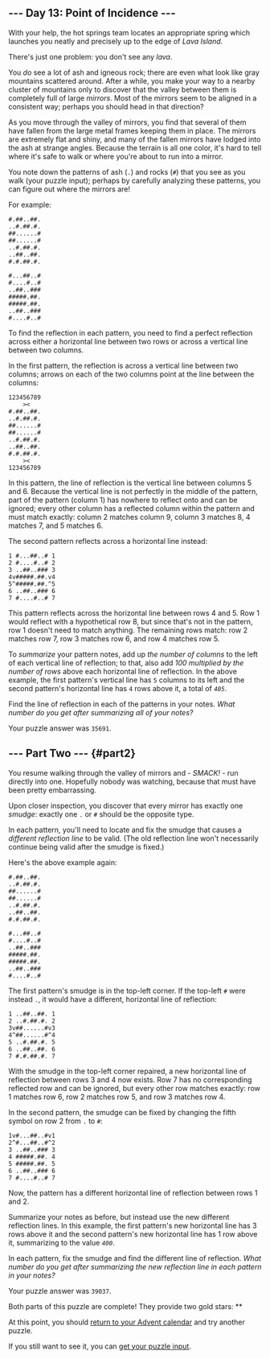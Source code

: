 ## \-\-- Day 13: Point of Incidence \-\--

With your help, the hot springs team locates an appropriate spring which
launches you neatly and precisely up to the edge of *Lava Island*.

There\'s just one problem: you don\'t see any *lava*.

You *do* see a lot of ash and igneous rock; there are even what look
like gray mountains scattered around. After a while, you make your way
to a nearby cluster of mountains only to discover that the valley
between them is completely full of large *mirrors*. Most of the mirrors
seem to be aligned in a consistent way; perhaps you should head in that
direction?

As you move through the valley of mirrors, you find that several of them
have fallen from the large metal frames keeping them in place. The
mirrors are extremely flat and shiny, and many of the fallen mirrors
have lodged into the ash at strange angles. Because the terrain is all
one color, it\'s hard to tell where it\'s safe to walk or where you\'re
about to run into a mirror.

You note down the patterns of ash (`.`) and rocks (`#`) that you see as
you walk (your puzzle input); perhaps by carefully analyzing these
patterns, you can figure out where the mirrors are!

For example:

    #.##..##.
    ..#.##.#.
    ##......#
    ##......#
    ..#.##.#.
    ..##..##.
    #.#.##.#.

    #...##..#
    #....#..#
    ..##..###
    #####.##.
    #####.##.
    ..##..###
    #....#..#

To find the reflection in each pattern, you need to find a perfect
reflection across either a horizontal line between two rows or across a
vertical line between two columns.

In the first pattern, the reflection is across a vertical line between
two columns; arrows on each of the two columns point at the line between
the columns:

    123456789
        ><   
    #.##..##.
    ..#.##.#.
    ##......#
    ##......#
    ..#.##.#.
    ..##..##.
    #.#.##.#.
        ><   
    123456789

In this pattern, the line of reflection is the vertical line between
columns 5 and 6. Because the vertical line is not perfectly in the
middle of the pattern, part of the pattern (column 1) has nowhere to
reflect onto and can be ignored; every other column has a reflected
column within the pattern and must match exactly: column 2 matches
column 9, column 3 matches 8, 4 matches 7, and 5 matches 6.

The second pattern reflects across a horizontal line instead:

    1 #...##..# 1
    2 #....#..# 2
    3 ..##..### 3
    4v#####.##.v4
    5^#####.##.^5
    6 ..##..### 6
    7 #....#..# 7

This pattern reflects across the horizontal line between rows 4 and 5.
Row 1 would reflect with a hypothetical row 8, but since that\'s not in
the pattern, row 1 doesn\'t need to match anything. The remaining rows
match: row 2 matches row 7, row 3 matches row 6, and row 4 matches row
5.

To *summarize* your pattern notes, add up *the number of columns* to the
left of each vertical line of reflection; to that, also add *100
multiplied by the number of rows* above each horizontal line of
reflection. In the above example, the first pattern\'s vertical line has
`5` columns to its left and the second pattern\'s horizontal line has
`4` rows above it, a total of *`405`*.

Find the line of reflection in each of the patterns in your notes. *What
number do you get after summarizing all of your notes?*

Your puzzle answer was `35691`.

## \-\-- Part Two \-\-- {#part2}

You resume walking through the valley of mirrors and - *SMACK!* - run
directly into one. Hopefully nobody
was watching, because that must have been pretty embarrassing.

Upon closer inspection, you discover that every mirror has exactly one
*smudge*: exactly one `.` or `#` should be the opposite type.

In each pattern, you\'ll need to locate and fix the smudge that causes a
*different reflection line* to be valid. (The old reflection line won\'t
necessarily continue being valid after the smudge is fixed.)

Here\'s the above example again:

    #.##..##.
    ..#.##.#.
    ##......#
    ##......#
    ..#.##.#.
    ..##..##.
    #.#.##.#.

    #...##..#
    #....#..#
    ..##..###
    #####.##.
    #####.##.
    ..##..###
    #....#..#

The first pattern\'s smudge is in the top-left corner. If the top-left
`#` were instead `.`, it would have a different, horizontal line of
reflection:

    1 ..##..##. 1
    2 ..#.##.#. 2
    3v##......#v3
    4^##......#^4
    5 ..#.##.#. 5
    6 ..##..##. 6
    7 #.#.##.#. 7

With the smudge in the top-left corner repaired, a new horizontal line
of reflection between rows 3 and 4 now exists. Row 7 has no
corresponding reflected row and can be ignored, but every other row
matches exactly: row 1 matches row 6, row 2 matches row 5, and row 3
matches row 4.

In the second pattern, the smudge can be fixed by changing the fifth
symbol on row 2 from `.` to `#`:

    1v#...##..#v1
    2^#...##..#^2
    3 ..##..### 3
    4 #####.##. 4
    5 #####.##. 5
    6 ..##..### 6
    7 #....#..# 7

Now, the pattern has a different horizontal line of reflection between
rows 1 and 2.

Summarize your notes as before, but instead use the new different
reflection lines. In this example, the first pattern\'s new horizontal
line has 3 rows above it and the second pattern\'s new horizontal line
has 1 row above it, summarizing to the value *`400`*.

In each pattern, fix the smudge and find the different line of
reflection. *What number do you get after summarizing the new reflection
line in each pattern in your notes?*

Your puzzle answer was `39037`.

Both parts of this puzzle are complete! They provide two gold stars:
\*\*

At this point, you should [return to your Advent calendar](/2023) and
try another puzzle.

If you still want to see it, you can [get your puzzle
input](13/input).
